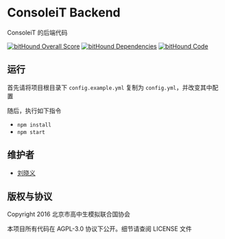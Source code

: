 # ConsoleiT Backend
ConsoleiT 的后端代码

[![bitHound Overall Score](https://www.bithound.io/github/CircuitCoder/ConsoleiT-Backend/badges/score.svg)](https://www.bithound.io/github/CircuitCoder/ConsoleiT-Backend)
[![bitHound Dependencies](https://www.bithound.io/github/CircuitCoder/ConsoleiT-Backend/badges/dependencies.svg)](https://www.bithound.io/github/CircuitCoder/ConsoleiT-Backend/master/dependencies/npm)
[![bitHound Code](https://www.bithound.io/github/CircuitCoder/ConsoleiT-Backend/badges/code.svg)](https://www.bithound.io/github/CircuitCoder/ConsoleiT-Backend)

## 运行
首先请将项目根目录下 `config.example.yml` 复制为 `config.yml`，并改变其中配置

随后，执行如下指令

* `npm install`
* `npm start`

## 维护者
- [刘晓义](mailto:circuitcoder0@gmail.com)

## 版权与协议
Copyright 2016 北京市高中生模拟联合国协会

本项目所有代码在 AGPL-3.0 协议下公开。细节请查阅 LICENSE 文件

